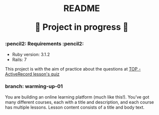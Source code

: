 <h1 align="center">
README
  
:construction: Project in progress :construction:
</h1>


<h3 align="left">
:pencil2: Requirements :pencil2:
</h3>

* Ruby version: 3.1.2
* Rails: 7

This project is with the aim of practice about the questions at [TOP - ActiveRecord lesson's quiz](https://www.theodinproject.com/lessons/ruby-on-rails-micro-reddit)


<h3 align="left">
branch: warming-up-01
</h3>

You are building an online learning platform (much like this!). You’ve got many different courses, each with a title and description, and each course has multiple lessons. Lesson content consists of a title and body text.
